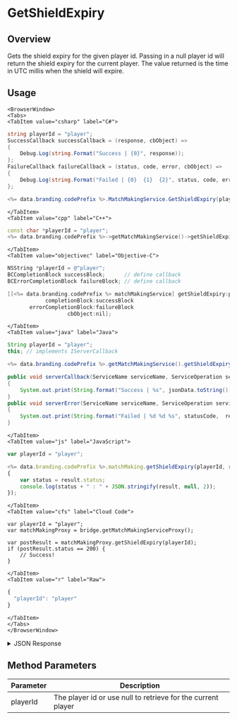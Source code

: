 # GetShieldExpiry
## Overview
Gets the shield expiry for the given player id. Passing in a null player id will return the shield expiry for the current player. The value returned is the time in UTC millis when the shield will expire.

<PartialServop service_name="matchMaking" operation_name="GET_SHIELD_EXPIRY" />

## Usage

```mdx-code-block
<BrowserWindow>
<Tabs>
<TabItem value="csharp" label="C#">
```

```csharp
string playerId = "player";
SuccessCallback successCallback = (response, cbObject) =>
{
    Debug.Log(string.Format("Success | {0}", response));
};
FailureCallback failureCallback = (status, code, error, cbObject) =>
{
    Debug.Log(string.Format("Failed | {0}  {1}  {2}", status, code, error));
};

<%= data.branding.codePrefix %>.MatchMakingService.GetShieldExpiry(playerId, successCallback, failureCallback);
```

```mdx-code-block
</TabItem>
<TabItem value="cpp" label="C++">
```

```cpp
const char *playerId = "player";
<%= data.branding.codePrefix %>->getMatchMakingService()->getShieldExpiry(playerId, this);
```

```mdx-code-block
</TabItem>
<TabItem value="objectivec" label="Objective-C">
```

```objectivec
NSString *playerId = @"player";
BCCompletionBlock successBlock;      // define callback
BCErrorCompletionBlock failureBlock; // define callback

[[<%= data.branding.codePrefix %> matchMakingService] getShieldExpiry:playerId
            completionBlock:successBlock
       errorCompletionBlock:failureBlock
                   cbObject:nil];
```

```mdx-code-block
</TabItem>
<TabItem value="java" label="Java">
```

```java
String playerId = "player";
this; // implements IServerCallback

<%= data.branding.codePrefix %>.getMatchMakingService().getShieldExpiry(playerId, this);

public void serverCallback(ServiceName serviceName, ServiceOperation serviceOperation, JSONObject jsonData)
{
    System.out.print(String.format("Success | %s", jsonData.toString()));
}
public void serverError(ServiceName serviceName, ServiceOperation serviceOperation, int statusCode, int reasonCode, String jsonError)
{
    System.out.print(String.format("Failed | %d %d %s", statusCode,  reasonCode, jsonError.toString()));
}
```

```mdx-code-block
</TabItem>
<TabItem value="js" label="JavaScript">
```

```javascript
var playerId = "player";

<%= data.branding.codePrefix %>.matchMaking.getShieldExpiry(playerId, result =>
{
	var status = result.status;
	console.log(status + " : " + JSON.stringify(result, null, 2));
});
```

```mdx-code-block
</TabItem>
<TabItem value="cfs" label="Cloud Code">
```

```cfscript
var playerId = "player";
var matchMakingProxy = bridge.getMatchMakingServiceProxy();

var postResult = matchMakingProxy.getShieldExpiry(playerId);
if (postResult.status == 200) {
    // Success!
}
```

```mdx-code-block
</TabItem>
<TabItem value="r" label="Raw">
```

```r
{
  "playerId": "player"
}
```

```mdx-code-block
</TabItem>
</Tabs>
</BrowserWindow>
```

<details>
<summary>JSON Response</summary>

```json
{
    "status": 200,
    "data": {
        "shieldExpiry": 1433259734956
    }
}
```
</details>

## Method Parameters
Parameter | Description
--------- | -----------
playerId | The player id or use null to retrieve for the current player


